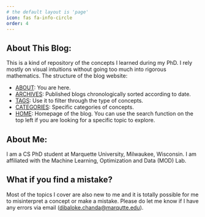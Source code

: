 ```yaml
---
# the default layout is 'page'
icon: fas fa-info-circle
order: 4
---
```


## About This Blog:

This is a kind of repository of the concepts I learned during my PhD. I rely mostly on visual intuitions without going too much into rigorous mathematics. The structure of the blog website:

- [ABOUT](https://dibalokechanda.github.io/about/): You are here.
- [ARCHIVES](https://dibalokechanda.github.io/archives/): Published blogs chronologically sorted according to date.
- [TAGS](https://dibalokechanda.github.io/tags/): Use it to filter through the type of concepts.
- [CATEGORIES](https://dibalokechanda.github.io/categories/fundamentals/): Specific categories of concepts. 
- [HOME](https://dibalokechanda.github.io/): Homepage of the blog. You can use the search function on the top left if you are looking for a specific topic to explore.


## About Me:

I am a CS PhD student at Marquette University, Milwaukee, Wisconsin. I am affiliated with the Machine Learning, Optimization and Data (MOD) Lab. 

## What if you find a mistake?

Most of the topics I cover are also new to me and it is totally possible for me to misinterpret a concept or make a mistake. Please do let me know if I have any errors via email (dibaloke.chanda@marqutte.edu).

